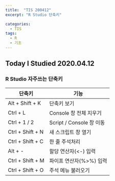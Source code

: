 ```yaml
---
title:  "TIS 200412"
excerpt: "R Studio 단축키"

categories:
  - TIS
tags:
  - R
  - 기초
---
```


## Today I Studied 2020.04.12

### R Studio 자주쓰는 단축키

단축키 | 기능
------|------
Alt + Shift + K | 단축키 보기 
Ctrl + L | Console 창 전체 지우기
Ctrl + 1 / 2 | Script / Console 창 이동
Ctrl + Shift + N | 새 스크립트 창 열기
Ctrl + Shift + C | 한 줄 주석처리
Alt + - | 할당 연산자(<-) 입력
Ctrl + Shift + M | 파이프 연산자(%>%) 입력 
Ctrl + Shift + O | 주석 메뉴 불러오기 
